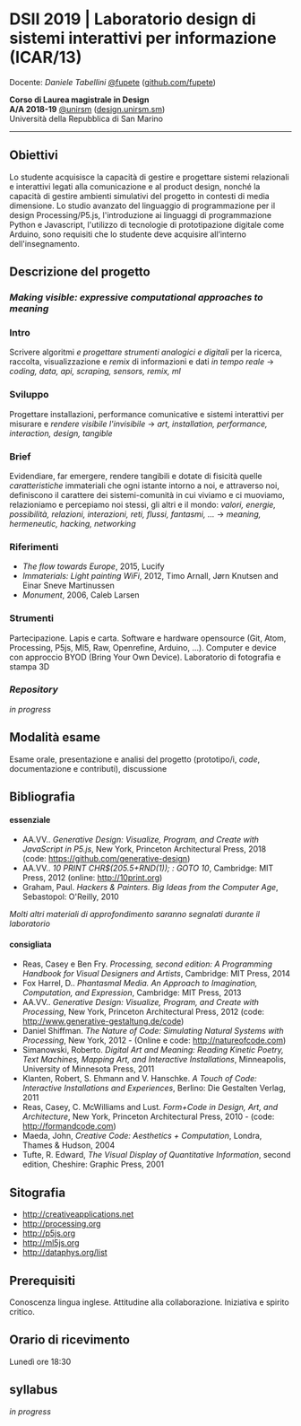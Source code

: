 # DSII 2019 | Laboratorio design di sistemi interattivi per informazione (ICAR/13)

Docente: _Daniele Tabellini_ [@fupete](http://twitter.com/fupete) ([github.com/fupete](http://github.com/fupete))  

**Corso di Laurea magistrale in Design**   
**A/A 2018-19** [@unirsm](http://twitter.com/unirsm) ([design.unirsm.sm](http://design.unirsm.sm))  
Università della Repubblica di San Marino

---

## Obiettivi

Lo studente acquisisce la capacità di gestire e progettare sistemi relazionali e interattivi legati alla comunicazione e al product design, nonché la capacità di gestire ambienti simulativi del progetto in contesti di media dimensione. Lo studio avanzato del linguaggio di programmazione per il design Processing/P5.js, l'introduzione ai linguaggi di programmazione Python e Javascript, l'utilizzo di tecnologie di prototipazione digitale come Arduino, sono requisiti che lo studente deve acquisire all’interno dell'insegnamento.

## Descrizione del progetto


### _Making visible: expressive computational approaches to meaning_

### Intro
Scrivere algoritmi _e progettare strumenti analogici e digitali_ per la ricerca, raccolta, visualizzazione e _remix_ di informazioni e dati _in tempo reale_ &rarr; _coding, data, api, scraping, sensors, remix, ml_  

### Sviluppo
Progettare installazioni, performance comunicative e sistemi interattivi per misurare e _rendere visibile l'invisibile_ &rarr; _art, installation, performance, interaction, design, tangible_  

### Brief
Evidendiare, far emergere, rendere tangibili e dotate di fisicità quelle _caratteristiche_ immateriali che ogni istante intorno a noi, e attraverso noi, definiscono il carattere dei sistemi-comunità in cui viviamo e ci muoviamo, relazioniamo e percepiamo noi stessi, gli altri e il mondo: _valori, energie, possibilità, relazioni, interazioni, reti, flussi, fantasmi, ..._ &rarr; _meaning, hermeneutic, hacking, networking_  

### Riferimenti
- _The flow towards Europe_, 2015, Lucify
- _Immaterials: Light painting WiFi_, 2012, Timo Arnall, Jørn Knutsen and Einar Sneve Martinussen
- _Monument_, 2006, Caleb Larsen

### Strumenti
Partecipazione. Lapis e carta. Software e hardware opensource (Git, Atom, Processing, P5js, Ml5, Raw, Openrefine, Arduino, ...). Computer e device con approccio BYOD (Bring Your Own Device). Laboratorio di fotografia e stampa 3D

### _Repository_
_in progress_

## Modalità esame
Esame orale, presentazione e analisi del progetto (prototipo/i, _code_,  documentazione e contributi), discussione 

## Bibliografia

#### essenziale
- AA.VV.. _Generative Design: Visualize, Program, and Create with JavaScript in P5.js_, New York, Princeton Architectural Press, 2018 (code: https://github.com/generative-design)
- AA.VV.. _10 PRINT CHR$(205.5+RND(1)); : GOTO 10_, Cambridge: MIT Press, 2012 (online: http://10print.org)
- Graham, Paul. _Hackers & Painters.  Big Ideas from the Computer Age_, Sebastopol: O'Reilly, 2010

_Molti altri materiali di approfondimento saranno segnalati durante il laboratorio_

#### consigliata
- Reas, Casey e Ben Fry. _Processing, second edition: A Programming Handbook for Visual Designers and Artists_, Cambridge: MIT Press, 2014
- Fox Harrel, D.. _Phantasmal Media. An Approach to Imagination, Computation, and Expression_, Cambridge: MIT Press, 2013
- AA.VV.. _Generative Design: Visualize, Program, and Create with Processing_, New York, Princeton Architectural Press, 2012 (code: http://www.generative-gestaltung.de/code)
- Daniel Shiffman. _The Nature of Code: Simulating Natural Systems with Processing_, New York, 2012 - (Online e code: http://natureofcode.com)
- Simanowski, Roberto. _Digital Art and Meaning: Reading Kinetic Poetry, Text Machines, Mapping Art, and Interactive Installations_, Minneapolis, University of Minnesota Press, 2011
- Klanten, Robert, S. Ehmann and V. Hanschke. _A Touch of Code: Interactive Installations and Experiences_, Berlino: Die Gestalten Verlag, 2011
- Reas, Casey, C. McWilliams and Lust. _Form+Code in Design, Art, and Architecture_, New York, Princeton Architectural Press, 2010 ­- (code: http://formandcode.com)
- Maeda, John, _Creative Code: Aesthetics + Computation_, Londra, Thames & Hudson, 2004
- Tufte, R. Edward, _The Visual Display of Quantitative Information_, second edition, Cheshire: Graphic Press, 2001

## Sitografia

- http://creativeapplications.net  
- http://processing.org
- http://p5js.org
- http://ml5js.org
- http://dataphys.org/list  

## Prerequisiti

Conoscenza lingua inglese. Attitudine alla collaborazione. Iniziativa e spirito critico.

## Orario di ricevimento
Lunedì ore 18:30

## syllabus

_in progress_
